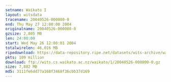 ```yaml
---
setname: Waikato I
layout: witsdata
tracename: 20040526-000000-0
end: Thu May 27 12:00:00 2004
originalname: 20040526-000000-0
gzsize: 2,805 MB
len: 24:00:00
start: Wed May 26 12:00:01 2004
totalwirelen: 46,016 MB
ripedownload: https://data-repository.ripe.net/datasets/wits-archive/waikato/1/20040526-000000-0.gz
pkts: 109 million
download: ftp://wits.cs.waikato.ac.nz/waikato/1/20040526-000000-0.gz
size: 7,882 MB
md5: 3111fe6dd77a168f3468f36cbb37d169
---
```

